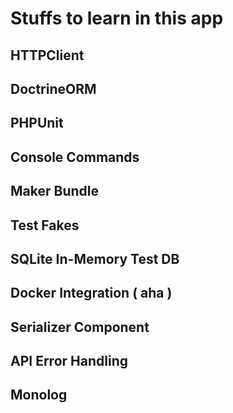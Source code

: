 # Stuffs to learn in this app


## HTTPClient

## DoctrineORM

## PHPUnit

## Console Commands

## Maker Bundle

## Test Fakes

## SQLite In-Memory Test DB

## Docker Integration ( aha )

## Serializer Component

## API Error Handling

## Monolog










